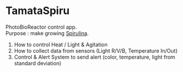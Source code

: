 # TamataSpiru
PhotoBioReactor control app.   
Purpose : make growing [Spirulina](https://fr.wikipedia.org/wiki/Arthrospira).  
1. How to control Heat / Light & Agitation  
2. How to collect data from sensors (Light R/V/B, Temperature In/Out)  
3. Control & Alert System to send alert (color, temperature, light from standard deviation)  



